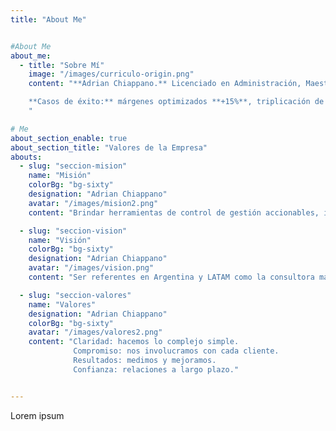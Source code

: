 ```yaml
---
title: "About Me"


#About Me
about_me:
  - title: "Sobre Mí"
    image: "/images/curriculo-origin.png"
    content: "**Adrian Chiappano.** Licenciado en Administración, Maestría en Finanzas, 16+ años asesorando empresas. Creo en una consultoría clara, accionable y orientada a resultados reales.

    **Casos de éxito:** márgenes optimizados **+15%**, triplicación de facturación, detección temprana de desvíos críticos.
    "

# Me
about_section_enable: true
about_section_title: "Valores de la Empresa"
abouts:
  - slug: "seccion-mision"
    name: "Misión"
    colorBg: "bg-sixty"
    designation: "Adrian Chiappano"
    avatar: "/images/mision2.png"
    content: "Brindar herramientas de control de gestión accionables, inteligentes y personalizadas para tomar mejores decisiones y crecer con rentabilidad."

  - slug: "seccion-vision"
    name: "Visión"
    colorBg: "bg-sixty"
    designation: "Adrian Chiappano"
    avatar: "/images/vision.png"
    content: "Ser referentes en Argentina y LATAM como la consultora más confiable y efectiva en control de gestión para pymes."

  - slug: "seccion-valores"
    name: "Valores"
    designation: "Adrian Chiappano"
    colorBg: "bg-sixty"
    avatar: "/images/valores2.png"
    content: "Claridad: hacemos lo complejo simple.
              Compromiso: nos involucramos con cada cliente.
              Resultados: medimos y mejoramos.
              Confianza: relaciones a largo plazo."


---
```

Lorem ipsum